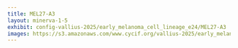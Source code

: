 ```yaml
---
title: MEL27-A3
layout: minerva-1-5
exhibit: config-vallius-2025/early_melanoma_cell_lineage_e24/MEL27-A3
images: https://s3.amazonaws.com/www.cycif.org/vallius-2025/early_melanoma_cell_lineage_e24/MEL27-A3
---
```

